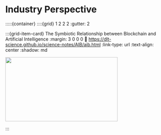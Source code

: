 # Industry Perspective

:::::{container}
::::{grid} 1 2 2 2
:gutter: 2

:::{grid-item-card} The Symbiotic Relationship between Blockchain and Artificial Intelligence
:margin: 3 0 0 0
:link: https://dlt-science.github.io/science-notes/AIB/aib.html
:link-type: url
:text-align: center
:shadow: md

<img src= "https://s.yimg.com/ny/api/res/1.2/SRedXv3Y74r0xYFrT5SHuQ--/YXBwaWQ9aGlnaGxhbmRlcjt3PTY3NjtoPTQ1MA--/https://media.zenfs.com/en-US/homerun/coin_rivet_596/af914adcdd377a5478c675bb9050c0de"  width="350px" height="200px">


:::
<!-- 
:::{grid-item-card} Net Zero Banking Alliance: A Token-based Model
:margin: 3 0 0 0
:link: https://dlt-science.github.io/science-notes/NetZero/netzero.html
:link-type: url
:text-align: center
:shadow: md

<img src= "https://www.sec-ed.co.uk/media/b35cewpq/climatechange7-as.jpg?width=800&height=533&format=webp&quality=80&bgcolor=White&rnd=133371914054770000" width="350px" height="200px">



::: -->